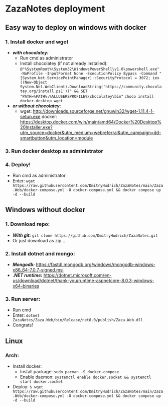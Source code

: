 # ZazaNotes deployment

## Easy way to deploy on windows with docker

### 1. Install docker and  wget
- **_with chocolatey:_** 
	- Run cmd as administrator 
	- Install chocolatey (if not already installed):
`@"%SystemRoot%\System32\WindowsPowerShell\v1.0\powershell.exe" -NoProfile -InputFormat None -ExecutionPolicy Bypass -Command "[System.Net.ServicePointManager]::SecurityProtocol = 3072; iex ((New-Object System.Net.WebClient).DownloadString('https://community.chocolatey.org/install.ps1'))" && SET "PATH=%PATH%;%ALLUSERSPROFILE%\chocolatey\bin"`
`choco install docker-desktop wget`
- **_or without chocolatey_**:
	- wget: http://downloads.sourceforge.net/gnuwin32/wget-1.11.4-1-setup.exe
	docker: https://desktop.docker.com/win/main/amd64/Docker%20Desktop%20Installer.exe?utm_source=docker&utm_medium=webreferral&utm_campaign=dd-smartbutton&utm_location=module
### 3. Run docker desktop as administrator
### 4. Deploy!
- Run cmd as administrator
- Enter: `wget https://raw.githubusercontent.com/DmitryHudrich/ZazaNotes/main/Zaza.Web/docker-compose.yml -O docker-compose.yml && docker compose up -d --build`
##  Windows without docker
### 1. Download repo:
-  **_With git:_** `git clone https://github.com/DmitryHudrich/ZazaNotes.git`
-  Or just download as zip...
### 2. Install dotnet and mongo:
- **_Mongodb:_** https://fastdl.mongodb.org/windows/mongodb-windows-x86_64-7.0.7-signed.msi
- **_.NET runtime:_** https://dotnet.microsoft.com/en-us/download/dotnet/thank-you/runtime-aspnetcore-8.0.3-windows-x64-binaries
### 3. Run server:
- Run cmd
- Enter: `dotnet ZazaNotes/Zaza.Web/bin/Release/net8.0/publish/Zaza.Web.dll`
- Congrats!

## Linux
### Arch:
- Install docker: 
	- Install package: `sudo pacman -S docker-compose`
	- Enable daemon: `systemctl enable docker.socket && systemctl start docker.socket`
- Deploy: `$ wget https://raw.githubusercontent.com/DmitryHudrich/ZazaNotes/main/Zaza.Web/docker-compose.yml -O docker-compose.yml && docker compose up -d --build`


